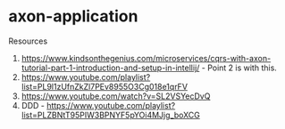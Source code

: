 # axon-application

Resources
1. https://www.kindsonthegenius.com/microservices/cqrs-with-axon-tutorial-part-1-introduction-and-setup-in-intellij/  - Point 2 is with this.
2. https://www.youtube.com/playlist?list=PL9l1zUfnZkZl7PEv8955O3Cg018e1qrFV
3. https://www.youtube.com/watch?v=SL2VSYecDvQ
4. DDD - https://www.youtube.com/playlist?list=PLZBNtT95PIW3BPNYF5pYOi4MJjg_boXCG
